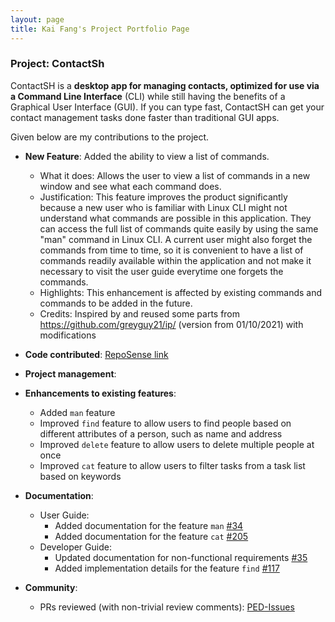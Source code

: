 ```yaml
---
layout: page
title: Kai Fang's Project Portfolio Page
---
```


### Project: ContactSh

ContactSH is a **desktop app for managing contacts, optimized for use via a Command Line Interface** (CLI) while still
having the benefits of a Graphical User Interface (GUI). If you can type fast, ContactSH can get your contact management
tasks done faster than traditional GUI apps.

Given below are my contributions to the project.

* **New Feature**: Added the ability to view a list of commands.
    * What it does: Allows the user to view a list of commands in a new window and see what each command does. 
    * Justification: This feature improves the product significantly because a new user who is familiar with Linux CLI might not understand what commands are possible in this application. They can access the full list of commands quite easily by using the same "man" command in Linux CLI. A current user might also forget the commands from time to time, so it is convenient to have a list of commands readily available within the application and not make it necessary to visit the user guide everytime one forgets the commands.
    * Highlights: This enhancement is affected by existing commands and commands to be added in the future.
    * Credits: Inspired by and reused some parts from https://github.com/greyguy21/ip/ (version from 01/10/2021) with modifications

* **Code contributed**:
[RepoSense link](https://nus-cs2103-ay2122s1.github.io/tp-dashboard/?search=kflim&sort=groupTitle&sortWithin=title&timeframe=commit&mergegroup=&groupSelect=groupByRepos&breakdown=true&checkedFileTypes=docs~functional-code~test-code~other&since=2021-09-17)

* **Project management**:

* **Enhancements to existing features**:
    * Added `man` feature
    * Improved `find` feature to allow users to find people based on different attributes of a person, such as name and address
    * Improved `delete` feature to allow users to delete multiple people at once
    * Improved `cat` feature to allow users to filter tasks from a task list based on keywords

* **Documentation**:
    * User Guide:
        * Added documentation for the feature `man` [\#34](https://github.com/AY2122S1-CS2103T-W10-1/tp/pull/34)
        * Added documentation for the feature `cat` [\#205](https://github.com/AY2122S1-CS2103T-W10-1/tp/pull/205)
    * Developer Guide:
        * Updated documentation for non-functional requirements [\#35](https://github.com/AY2122S1-CS2103T-W10-1/tp/pull/35)
        * Added implementation details for the feature `find` [\#117](https://github.com/AY2122S1-CS2103T-W10-1/tp/pull/117)

* **Community**:
    * PRs reviewed (with non-trivial review comments): [PED-Issues](https://github.com/kflim/ped/issues)
